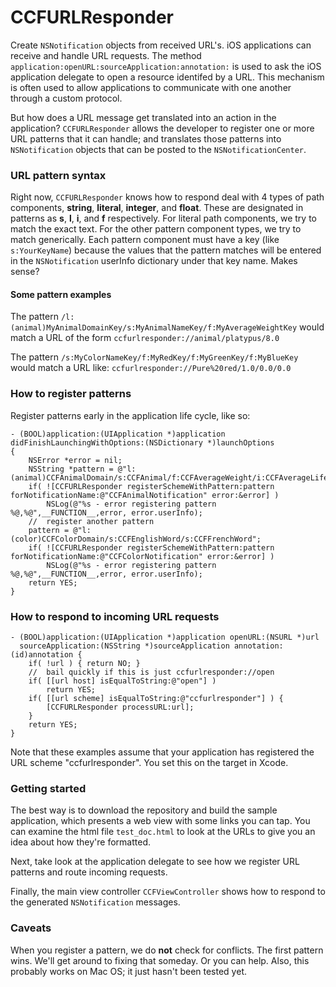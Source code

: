 CCFURLResponder
===============

Create `NSNotification` objects from received URL's.  iOS applications can receive and handle URL requests.  The method `application:openURL:sourceApplication:annotation:` is used to ask the iOS application delegate to open a resource identifed by a URL.  This mechanism is often used to allow applications to communicate with one another through a custom protocol.

But how does a URL message get translated into an action in the application?  `CCFURLResponder` allows the developer to register one or more URL patterns that it can handle; and translates those patterns into `NSNotification` objects that can be posted to the `NSNotificationCenter`.

### URL pattern syntax ###

Right now, `CCFURLResponder` knows how to respond deal with 4 types of path components, __string__, __literal__, __integer__, and __float__.  These are designated in patterns as __s__, __l__, __i__, and __f__ respectively.  For literal path components, we try to match the exact text.  For the other pattern component types, we try to match generically.  Each pattern component must have a key (like `s:YourKeyName`) because the values that the pattern matches will be entered in the `NSNotification` userInfo dictionary under that key name.  Makes sense?

#### Some pattern examples ####

The pattern `/l:(animal)MyAnimalDomainKey/s:MyAnimalNameKey/f:MyAverageWeightKey` would match a URL of the form `ccfurlresponder://animal/platypus/8.0`

The pattern `/s:MyColorNameKey/f:MyRedKey/f:MyGreenKey/f:MyBlueKey` would match a URL like: `ccfurlresponder://Pure%20red/1.0/0.0/0.0`

### How to register patterns ###

Register patterns early in the application life cycle, like so:

``` objc
- (BOOL)application:(UIApplication *)application didFinishLaunchingWithOptions:(NSDictionary *)launchOptions
{
    NSError *error = nil;
    NSString *pattern = @"l:(animal)CCFAnimalDomain/s:CCFAnimal/f:CCFAverageWeight/i:CCFAverageLifeExpectancy";
    if( ![CCFURLResponder registerSchemeWithPattern:pattern forNotificationName:@"CCFAnimalNotification" error:&error] )
        NSLog(@"%s - error registering pattern %@,%@",__FUNCTION__,error, error.userInfo);
    //  register another pattern
    pattern = @"l:(color)CCFColorDomain/s:CCFEnglishWord/s:CCFFrenchWord";
    if( ![CCFURLResponder registerSchemeWithPattern:pattern forNotificationName:@"CCFColorNotification" error:&error] )
        NSLog(@"%s - error registering pattern %@,%@",__FUNCTION__,error, error.userInfo);
    return YES;
}
```

### How to respond to incoming URL requests ###

``` objc
- (BOOL)application:(UIApplication *)application openURL:(NSURL *)url
  sourceApplication:(NSString *)sourceApplication annotation:(id)annotation {
    if( !url ) { return NO; }
    //  bail quickly if this is just ccfurlresponder://open
    if( [[url host] isEqualToString:@"open"] )
        return YES;
    if( [[url scheme] isEqualToString:@"ccfurlresponder"] ) {
        [CCFURLResponder processURL:url];
    }
    return YES;
}
```

Note that these examples assume that your application has registered the URL scheme "ccfurlresponder".  You set this on the target in Xcode.  

### Getting started ###

The best way is to download the repository and build the sample application, which presents a web view with some links you can tap.  You can examine the html file `test_doc.html` to look at the URLs to give you an idea about how they're formatted.

Next, take look at the application delegate to see how we register URL patterns and route incoming requests.

Finally, the main view controller `CCFViewController` shows how to respond to the generated `NSNotification` messages.

### Caveats ###

When you register a pattern, we do __not__ check for conflicts.  The first pattern wins.  We'll get around to fixing that someday.  Or you can help.  Also, this probably works on Mac OS; it just hasn't been tested yet.
